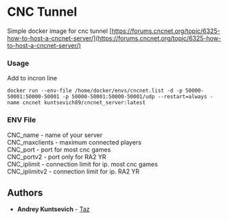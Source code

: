 # CNC Tunnel

Simple docker image for cnc tunnel [https://forums.cncnet.org/topic/6325-how-to-host-a-cncnet-server/](https://forums.cncnet.org/topic/6325-how-to-host-a-cncnet-server/)

### Usage

Add to incron line
```
docker run --env-file /home/docker/envs/cncnet.list -d -p 50000-50001:50000-50001 -p 50000-50001:50000-50001/udp --restart=always -name cncnet kuntsevich89/cncnet_server:latest
```

### ENV File

CNC_name - name of your server<br>
CNC_maxclients - maximum connected players<br>
CNC_port - port for most cnc games<br>
CNC_portv2 - port only for RA2 YR<br>
CNC_iplimit - connection limit for ip. most cnc games<br>
CNC_iplimitv2 - connection limit for ip. RA2 YR<br>



## Authors

* **Andrey Kuntsevich** - [Taz](https://github.com/Glip)
